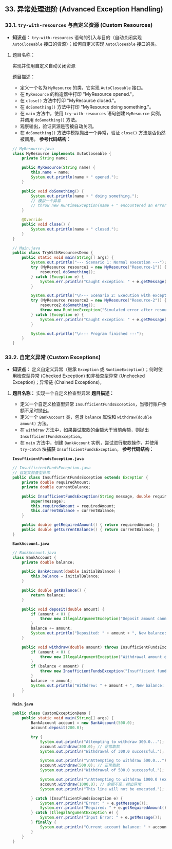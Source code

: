 ## 33. 异常处理进阶 (Advanced Exception Handling)

### 33.1. `try-with-resources` 与自定义资源 (Custom Resources)

- **知识点：** `try-with-resources` 语句的引入与目的（自动关闭实现 `AutoCloseable` 接口的资源）；如何自定义实现 `AutoCloseable` 接口的类。

1. 题目名称：

    实现并使用自定义自动关闭资源

   题目描述：

   - 定义一个名为 `MyResource` 的类，它实现 `AutoCloseable` 接口。
   - 在 `MyResource` 的构造器中打印 "MyResource opened."。
   - 在 `close()` 方法中打印 "MyResource closed."。
   - 在 `doSomething()` 方法中打印 "MyResource doing something."。
   - 在 `main` 方法中，使用 `try-with-resources` 语句创建 `MyResource` 实例，并调用 `doSomething()` 方法。
   - 观察输出，验证资源是否被自动关闭。
   - 在 `doSomething()` 方法中模拟抛出一个异常，验证 `close()` 方法是否仍然被调用。 **参考代码结构：**

   ```java
   // MyResource.java
   class MyResource implements AutoCloseable {
       private String name;
   
       public MyResource(String name) {
           this.name = name;
           System.out.println(name + " opened.");
       }
   
       public void doSomething() {
           System.out.println(name + " doing something.");
           // 模拟一个异常
           // throw new RuntimeException(name + " encountered an error!");
       }
   
       @Override
       public void close() {
           System.out.println(name + " closed.");
       }
   }
   
   // Main.java
   public class TryWithResourcesDemo {
       public static void main(String[] args) {
           System.out.println("--- Scenario 1: Normal execution ---");
           try (MyResource resource1 = new MyResource("Resource-1")) {
               resource1.doSomething();
           } catch (Exception e) {
               System.err.println("Caught exception: " + e.getMessage());
           }
   
           System.out.println("\n--- Scenario 2: Execution with exception ---");
           try (MyResource resource2 = new MyResource("Resource-2")) {
               resource2.doSomething();
               throw new RuntimeException("Simulated error after resource usage!"); // 模拟在资源使用后抛出异常
           } catch (Exception e) {
               System.err.println("Caught exception: " + e.getMessage());
           }
   
           System.out.println("\n--- Program finished ---");
       }
   }
   ```

### 33.2. 自定义异常 (Custom Exceptions)

- **知识点：** 定义自定义异常（继承 `Exception` 或 `RuntimeException`）；何时使用检查型异常 (Checked Exception) 和非检查型异常 (Unchecked Exception)；异常链 (Chained Exceptions)。

1. **题目名称：** 实现一个自定义检查型异常 **题目描述：**

   - 定义一个自定义检查型异常 `InsufficientFundsException`，当银行账户余额不足时抛出。
   - 定义一个 `BankAccount` 类，包含 `balance` 属性和 `withdraw(double amount)` 方法。
   - 在 `withdraw` 方法中，如果尝试取款的金额大于当前余额，则抛出 `InsufficientFundsException`。
   - 在 `main` 方法中，创建 `BankAccount` 实例，尝试进行取款操作，并使用 `try-catch` 块捕获 `InsufficientFundsException`。 **参考代码结构：**

   **`InsufficientFundsException.java`**

   ```java
   // InsufficientFundsException.java
   // 自定义检查型异常
   public class InsufficientFundsException extends Exception {
       private double requiredAmount;
       private double currentBalance;
   
       public InsufficientFundsException(String message, double requiredAmount, double currentBalance) {
           super(message);
           this.requiredAmount = requiredAmount;
           this.currentBalance = currentBalance;
       }
   
       public double getRequiredAmount() { return requiredAmount; }
       public double getCurrentBalance() { return currentBalance; }
   }
   ```

   **`BankAccount.java`**

   ```java
   // BankAccount.java
   class BankAccount {
       private double balance;
   
       public BankAccount(double initialBalance) {
           this.balance = initialBalance;
       }
   
       public double getBalance() {
           return balance;
       }
   
       public void deposit(double amount) {
           if (amount < 0) {
               throw new IllegalArgumentException("Deposit amount cannot be negative.");
           }
           balance += amount;
           System.out.println("Deposited: " + amount + ", New balance: " + balance);
       }
   
       public void withdraw(double amount) throws InsufficientFundsException {
           if (amount < 0) {
               throw new IllegalArgumentException("Withdrawal amount cannot be negative.");
           }
           if (balance < amount) {
               throw new InsufficientFundsException("Insufficient funds for withdrawal.", amount, balance);
           }
           balance -= amount;
           System.out.println("Withdrew: " + amount + ", New balance: " + balance);
       }
   }
   ```

   **`Main.java`**

   ```java
   public class CustomExceptionDemo {
       public static void main(String[] args) {
           BankAccount account = new BankAccount(500.0);
           account.deposit(200.0);
   
           try {
               System.out.println("Attempting to withdraw 300.0...");
               account.withdraw(300.0); // 正常取款
               System.out.println("Withdrawal of 300.0 successful.");
   
               System.out.println("\nAttempting to withdraw 500.0...");
               account.withdraw(500.0); // 正常取款
               System.out.println("Withdrawal of 500.0 successful.");
   
               System.out.println("\nAttempting to withdraw 1000.0 (expecting exception)...");
               account.withdraw(1000.0); // 余额不足，抛出异常
               System.out.println("This line will not be executed."); // 这行不会被执行
   
           } catch (InsufficientFundsException e) {
               System.err.println("Error: " + e.getMessage());
               System.err.println("Required: " + e.getRequiredAmount() + ", Available: " + e.getCurrentBalance());
           } catch (IllegalArgumentException e) {
               System.err.println("Input Error: " + e.getMessage());
           } finally {
               System.out.println("Current account balance: " + account.getBalance());
           }
       }
   }
   ```